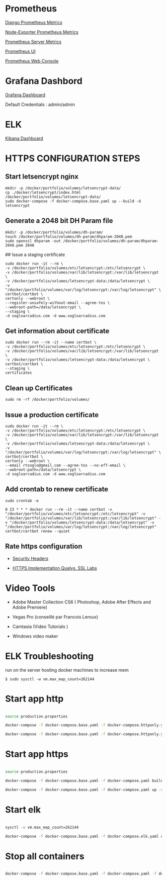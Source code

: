 # Prometheus

[Django Prometheus Metrics](http://sogloarcadius.com/monitoring/metrics)

[Node-Exporter Prometheus Metrics](http://sogloarcadius.com:9100/metrics)

[Prometheus Server Metrics](http://sogloarcadius.com:9090/metrics)

[Prometheus UI](http://sogloarcadius.com:9090)

[Prometheus Web Console](http://sogloarcadius.com:9090/consoles/summary.html)

# Grafana Dashbord

[Grafana Dashboard](http://sogloarcadius.com:3000)

Default Credentials : admin/admin

# ELK

[Kibana Dashboard](http://sogloarcadius.com:5601)



# HTTPS CONFIGURATION STEPS


## Start letsencrypt nginx 

```
mkdir -p /docker/portfolio/volumes/letsencrypt-data/
cp ./docker/letsencrypt/index.html /docker/portfolio/volumes/letsencrypt-data/
sudo docker-compose -f docker-compose.base.yaml up --build -d letsencrypt
```


## Generate a 2048 bit DH Param file

```
mkdir -p /docker/portfolio/volumes/dh-param/
touch /docker/portfolio/volumes/dh-param/dhparam-2048.pem
sudo openssl dhparam -out /docker/portfolio/volumes/dh-param/dhparam-2048.pem 2048
```

## Issue a staging certificate

```
sudo docker run -it --rm \
-v /docker/portfolio/volumes/etc/letsencrypt:/etc/letsencrypt \
-v /docker/portfolio/volumes/var/lib/letsencrypt:/var/lib/letsencrypt \
-v /docker/portfolio/volumes/letsencrypt-data:/data/letsencrypt \
-v "/docker/portfolio/volumes/var/log/letsencrypt:/var/log/letsencrypt" \
certbot/certbot \
certonly --webroot \
--register-unsafely-without-email --agree-tos \
--webroot-path=/data/letsencrypt \
--staging \
-d sogloarcadius.com -d www.sogloarcadius.com
```

## Get information about certificate

```
sudo docker run --rm -it --name certbot \
-v /docker/portfolio/volumes/etc/letsencrypt:/etc/letsencrypt \
-v /docker/portfolio/volumes/var/lib/letsencrypt:/var/lib/letsencrypt \
-v /docker/portfolio/volumes/letsencrypt-data:/data/letsencrypt \
certbot/certbot \
--staging \
certificates
```

## Clean up Certificates

```
sudo rm -rf /docker/portfolio/volumes/

```

## Issue a production certificate

```
sudo docker run -it --rm \
-v /docker/portfolio/volumes/etc/letsencrypt:/etc/letsencrypt \
-v /docker/portfolio/volumes/var/lib/letsencrypt:/var/lib/letsencrypt \
-v /docker/portfolio/volumes/letsencrypt-data:/data/letsencrypt \
-v "/docker/portfolio/volumes/var/log/letsencrypt:/var/log/letsencrypt" \
certbot/certbot \
certonly --webroot \
--email rtsoglo@gmail.com --agree-tos --no-eff-email \
--webroot-path=/data/letsencrypt \
-d sogloarcadius.com -d www.sogloarcadius.com

```


## Add crontab to renew certificate

``` 
sudo crontab -e

0 23 * * * docker run --rm -it --name certbot -v "/docker/portfolio/volumes/etc/letsencrypt:/etc/letsencrypt" -v "/docker/portfolio/volumes/var/lib/letsencrypt:/var/lib/letsencrypt" -v "/docker/portfolio/volumes/letsencrypt-data:/data/letsencrypt" -v "/docker/portfolio/volumes/var/log/letsencrypt:/var/log/letsencrypt" certbot/certbot renew --quiet
```


## Rate https configuration

* [Security Headers](http://securityheaders.io)

* [HTTPS Implementation Qualys. SSL Labs](http://ssllabs.com)


# Video Tools

* Adobe Master Collection CS6 ( Photoshop, Adobe After Effects and Adobe Premiere)

* Vegas Pro (conseillé par Francois Leroux)

* Camtasia (Video Tutorials )

* Windows video maker


# ELK Troubleshooting

run on the server hosting docker machines to increase mem

``` 
$ sudo sysctl -w vm.max_map_count=262144

```


# Start app http

```sh

source production.properties

docker-compose -f docker-compose.base.yaml -f docker-compose.httponly.yaml build --build-arg JWT_PUBLIC_KEY --build-arg JWT_PRIVATE_KEY django

docker-compose -f docker-compose.base.yaml -f docker-compose.httponly.yaml up -d django

```


# Start app https

```sh

source production.properties

docker-compose -f docker-compose.base.yaml -f docker-compose.yaml build --build-arg JWT_PUBLIC_KEY --build-arg JWT_PRIVATE_KEY django

docker-compose -f docker-compose.base.yaml -f docker-compose.yaml up -d django

```


# Start elk

```sh

sysctl -w vm.max_map_count=262144

docker-compose -f docker-compose.base.yaml -f docker-compose.elk.yaml up --build -d filebeat

```

# Stop all containers

```sh

docker-compose -f docker-compose.base.yaml -f docker-compose.yaml -f docker-compose.httponly.yaml down --volumes

```
